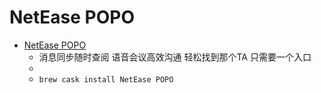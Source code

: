 # NetEase POPO
- [NetEase POPO](http://popo.netease.com/)
  -  消息同步随时查阅 语音会议高效沟通 轻松找到那个TA 只需要一个入口
  - 
  - `brew cask install NetEase POPO`
